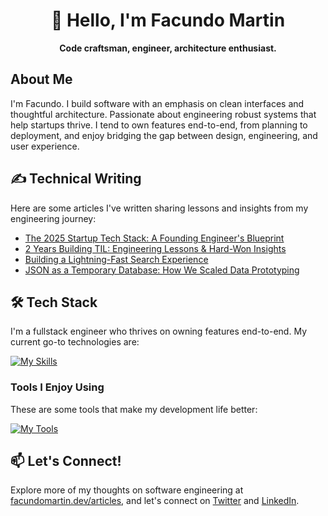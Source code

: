 # <div align="center">👋 Hello, I'm Facundo Martin</div>

<div align="center">
  <b>Code craftsman, engineer, architecture enthusiast.</b>
</div>

## About Me

I'm Facundo. I build software with an emphasis on clean interfaces and thoughtful architecture. Passionate about engineering robust systems that help startups thrive. I tend to own features end-to-end, from planning to deployment, and enjoy bridging the gap between design, engineering, and user experience.

## ✍️ Technical Writing

Here are some articles I've written sharing lessons and insights from my engineering journey:

- [The 2025 Startup Tech Stack: A Founding Engineer's Blueprint](https://facundomartin.dev/articles/the-2025-startup-tech-stack-a-founding-engineers-opinionated-blueprint)
- [2 Years Building TIL: Engineering Lessons & Hard-Won Insights](https://facundomartin.dev/articles/two-years-building-til-engineering-lessons-and-hard-won-insights) 
- [Building a Lightning-Fast Search Experience](https://facundomartin.dev/articles/building-a-lightning-fast-search-experience-mistakes-breakthroughs-and-performance-wins)
- [JSON as a Temporary Database: How We Scaled Data Prototyping](https://facundomartin.dev/articles/JSON-as-a-temporary-database-how-we-scaled-data-prototyping)

## 🛠️ Tech Stack

I'm a fullstack engineer who thrives on owning features end-to-end. My current go-to technologies are:

[![My Skills](https://skillicons.dev/icons?i=nextjs,js,ts,react,nodejs,prisma,tailwind,postgres)](https://skillicons.dev)

### Tools I Enjoy Using

These are some tools that make my development life better:

[![My Tools](https://skillicons.dev/icons?i=aws,bash,bun,cloudflare,git,github,linux,neovim,pnpm,vscode)](https://skillicons.dev)

## 📫 Let's Connect!

Explore more of my thoughts on software engineering at [facundomartin.dev/articles](https://facundomartin.dev/articles), and let's connect on [Twitter](https://twitter.com/facundomartin) and [LinkedIn](https://www.linkedin.com/in/facundo-martin-dev/).
